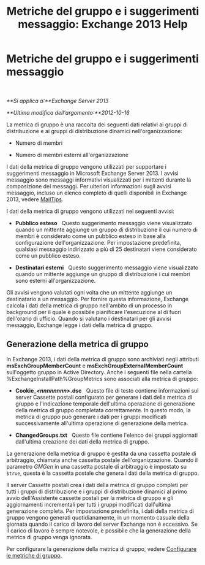 ﻿---
title: 'Metriche del gruppo e i suggerimenti messaggio: Exchange 2013 Help'
TOCTitle: Metriche del gruppo e i suggerimenti messaggio
ms:assetid: 74a55072-4ba9-45bb-a18f-41afbf3de30b
ms:mtpsurl: https://technet.microsoft.com/it-it/library/JJ674302(v=EXCHG.150)
ms:contentKeyID: 50480895
ms.date: 05/22/2018
mtps_version: v=EXCHG.150
ms.translationtype: MT
---

# Metriche del gruppo e i suggerimenti messaggio

 

_**Si applica a:**Exchange Server 2013_

_**Ultima modifica dell'argomento:**2012-10-16_

La metrica di gruppo è una raccolta dei seguenti dati relativi ai gruppi di distribuzione e ai gruppi di distribuzione dinamici nell'organizzazione:

  - Numero di membri

  - Numero di membri esterni all'organizzazione

I dati della metrica di gruppo vengono utilizzati per supportare i suggerimenti messaggio in Microsoft Exchange Server 2013. I avvisi messaggio sono messaggi informativi visualizzati per i mittenti durante la composizione dei messaggi. Per ulteriori informazioni sugli avvisi messaggio, incluso un elenco completo di quelli disponibili in Exchange 2013, vedere [MailTips](mailtips-exchange-2013-help.md).

I dati della metrica di gruppo vengono utilizzati nei seguenti avvisi:

  - **Pubblico esteso**   Questo suggerimento messaggio viene visualizzato quando un mittente aggiunge un gruppo di distribuzione il cui numero di membri è considerato come un pubblico esteso in base alla configurazione dell'organizzazione. Per impostazione predefinita, qualsiasi messaggio indirizzato a più di 25 destinatari viene considerato come un pubblico esteso.

  - **Destinatari esterni**   Questo suggerimento messaggio viene visualizzato quando un mittente aggiunge un gruppo di distribuzione i cui membri sono esterni all'organizzazione.

Gli avvisi vengono valutati ogni volta che un mittente aggiunge un destinatario a un messaggio. Per fornire questa informazione, Exchange calcola i dati della metrica di gruppo nell'ambito di un processo in background per il quale è possibile pianificare l'esecuzione al di fuori dell'orario di ufficio. Quando si valutano i destinatari per gli avvisi messaggio, Exchange legge i dati della metrica di gruppo.

## Generazione della metrica di gruppo

In Exchange 2013, i dati della metrica di gruppo sono archiviati negli attributi **msExchGroupMemberCount** e **msExchGroupExternalMemberCount** sull'oggetto gruppo in Active Directory. Anche i seguenti file nella cartella %ExchangeInstallPath%GroupMetrics sono associati alla metrica di gruppo:

  - **Cookie\_*\<nnnnnnnn\>*.dsc**   Questo file di testo contiene informazioni sul server Cassette postali configurato per generare i dati della metrica di gruppo e l'indicazione temporale dell'ultima operazione di generazione della metrica di gruppo completata correttamente. In questo modo, la metrica di gruppo può generare i dati per i gruppi modificati successivamente all'ultima operazione di generazione della metrica.

  - **ChangedGroups.txt**   Questo file contiene l'elenco dei gruppi aggiornati dall'ultima creazione dei dati della metrica di gruppo.

La generazione della metrica di gruppo è gestita da una cassetta postale di arbitraggio, chiamata anche cassetta postale dell'organizzazione. Quando il parametro *GMGen* in una cassetta postale di arbitraggio è impostato su `$true`, questa è la cassetta postale che genera i dati della metrica di gruppo.

Il server Cassette postali crea i dati della metrica di gruppo completi per tutti i gruppi di distribuzione e i gruppi di distribuzione dinamici al primo avvio dell'Assistente cassette postali per la metrica di gruppo e gli aggiornamenti incrementali per tutti i gruppi modificati dall'ultima generazione completa. Per impostazione predefinita, i dati della metrica di gruppo vengono generati quotidianamente, in un momento casuale della giornata quando il carico di lavoro del server Exchange non è eccessivo. Se il carico di lavoro è sempre notevole, è possibile che la generazione della metrica di gruppo venga ignorata.

Per configurare la generazione della metrica di gruppo, vedere [Configurare le metriche di gruppo](configure-group-metrics-exchange-2013-help.md).

